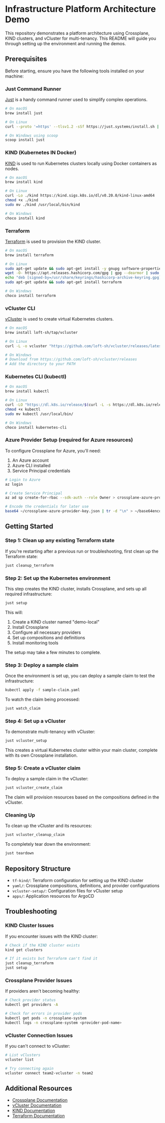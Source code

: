 # Infrastructure Platform Architecture Demo

This repository demonstrates a platform architecture using Crossplane, KIND clusters, and vCluster for multi-tenancy. This README will guide you through setting up the environment and running the demos.

## Prerequisites

Before starting, ensure you have the following tools installed on your machine:

### Just Command Runner

[Just](https://github.com/casey/just) is a handy command runner used to simplify complex operations.

```bash
# On macOS
brew install just

# On Linux
curl --proto '=https' --tlsv1.2 -sSf https://just.systems/install.sh | bash

# On Windows using scoop
scoop install just
```

### KIND (Kubernetes IN Docker)

[KIND](https://kind.sigs.k8s.io/) is used to run Kubernetes clusters locally using Docker containers as nodes.

```bash
# On macOS
brew install kind

# On Linux
curl -Lo ./kind https://kind.sigs.k8s.io/dl/v0.20.0/kind-linux-amd64
chmod +x ./kind
sudo mv ./kind /usr/local/bin/kind

# On Windows
choco install kind
```

### Terraform

[Terraform](https://www.terraform.io/downloads) is used to provision the KIND cluster.

```bash
# On macOS
brew install terraform

# On Linux
sudo apt-get update && sudo apt-get install -y gnupg software-properties-common
wget -O- https://apt.releases.hashicorp.com/gpg | gpg --dearmor | sudo tee /usr/share/keyrings/hashicorp-archive-keyring.gpg
echo "deb [signed-by=/usr/share/keyrings/hashicorp-archive-keyring.gpg] https://apt.releases.hashicorp.com $(lsb_release -cs) main" | sudo tee /etc/apt/sources.list.d/hashicorp.list
sudo apt-get update && sudo apt-get install terraform

# On Windows
choco install terraform
```

### vCluster CLI

[vCluster](https://www.vcluster.com/docs/getting-started/setup) is used to create virtual Kubernetes clusters.

```bash
# On macOS
brew install loft-sh/tap/vcluster

# On Linux
curl -L -o vcluster "https://github.com/loft-sh/vcluster/releases/latest/download/vcluster-linux-amd64" && sudo install -c -m 0755 vcluster /usr/local/bin && rm -f vcluster

# On Windows
# Download from https://github.com/loft-sh/vcluster/releases
# Add the directory to your PATH
```

### Kubernetes CLI (kubectl)

```bash
# On macOS
brew install kubectl

# On Linux
curl -LO "https://dl.k8s.io/release/$(curl -L -s https://dl.k8s.io/release/stable.txt)/bin/linux/amd64/kubectl"
chmod +x kubectl
sudo mv kubectl /usr/local/bin/

# On Windows
choco install kubernetes-cli
```

### Azure Provider Setup (required for Azure resources)

To configure Crossplane for Azure, you'll need:

1. An Azure account
2. Azure CLI installed
3. Service Principal credentials

```bash
# Login to Azure
az login

# Create Service Principal
az ad sp create-for-rbac --sdk-auth --role Owner > crossplane-azure-provider-key.json

# Encode the credentials for later use
base64 ~/crossplane-azure-provider-key.json | tr -d "\n" > ~/base64encoded_azure_creds.txt
```

## Getting Started

### Step 1: Clean up any existing Terraform state

If you're restarting after a previous run or troubleshooting, first clean up the Terraform state:

```bash
just cleanup_terraform
```

### Step 2: Set up the Kubernetes environment

This step creates the KIND cluster, installs Crossplane, and sets up all required infrastructure:

```bash
just setup
```

This will:
1. Create a KIND cluster named "demo-local"
2. Install Crossplane
3. Configure all necessary providers
4. Set up compositions and definitions
5. Install monitoring tools

The setup may take a few minutes to complete.

### Step 3: Deploy a sample claim

Once the environment is set up, you can deploy a sample claim to test the infrastructure:

```bash
kubectl apply -f sample-claim.yaml
```

To watch the claim being processed:

```bash
just watch_claim
```

### Step 4: Set up a vCluster

To demonstrate multi-tenancy with vCluster:

```bash
just vcluster_setup
```

This creates a virtual Kubernetes cluster within your main cluster, complete with its own Crossplane installation.

### Step 5: Create a vCluster claim

To deploy a sample claim in the vCluster:

```bash
just vcluster_create_claim
```

The claim will provision resources based on the compositions defined in the vCluster.

### Cleaning Up

To clean up the vCluster and its resources:

```bash
just vcluster_cleanup_claim
```

To completely tear down the environment:

```bash
just teardown
```

## Repository Structure

- `tf-kind/`: Terraform configuration for setting up the KIND cluster
- `yaml/`: Crossplane compositions, definitions, and provider configurations
- `vcluster-setup/`: Configuration files for vCluster setup
- `apps/`: Application resources for ArgoCD

## Troubleshooting

### KIND Cluster Issues

If you encounter issues with the KIND cluster:

```bash
# Check if the KIND cluster exists
kind get clusters

# If it exists but Terraform can't find it
just cleanup_terraform
just setup
```

### Crossplane Provider Issues

If providers aren't becoming healthy:

```bash
# Check provider status
kubectl get providers -A

# Check for errors in provider pods
kubectl get pods -n crossplane-system
kubectl logs -n crossplane-system <provider-pod-name>
```

### vCluster Connection Issues

If you can't connect to vCluster:

```bash
# List vClusters
vcluster list

# Try connecting again
vcluster connect team2-vcluster -n team2
```

## Additional Resources

- [Crossplane Documentation](https://docs.crossplane.io/latest/)
- [vCluster Documentation](https://www.vcluster.com/docs/)
- [KIND Documentation](https://kind.sigs.k8s.io/docs/user/quick-start/)
- [Terraform Documentation](https://www.terraform.io/docs)
